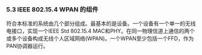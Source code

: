 ### 5.3 IEEE 802.15.4 WPAN 的组件

符合本标准的系统由几个部分组成。最基本的是设备。一个设备有一个单一的无线电接口，实现一个IEEE Std 802.15.4 MAC和PHY。在同一物理信道上通信的两个或多个设备构成无线个人区域网络\(WPAN\)。一个WPAN至少包括一个FFD，作为PAN协调器运行。

